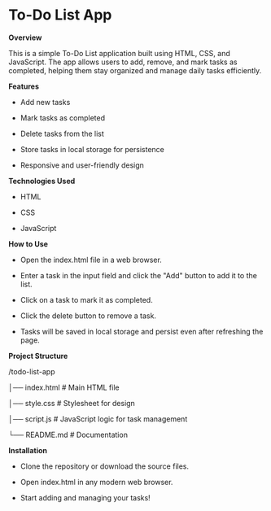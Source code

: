# To-Do List App

**Overview**

This is a simple To-Do List application built using HTML, CSS, and JavaScript. The app allows users to add, remove, and mark tasks as completed, helping them stay organized and manage daily tasks efficiently.

**Features**

* Add new tasks

* Mark tasks as completed

* Delete tasks from the list

* Store tasks in local storage for persistence

* Responsive and user-friendly design

**Technologies Used**

* HTML

* CSS

* JavaScript

**How to Use**

* Open the index.html file in a web browser.

* Enter a task in the input field and click the "Add" button to add it to the list.

* Click on a task to mark it as completed.

* Click the delete button to remove a task.

* Tasks will be saved in local storage and persist even after refreshing the page.

**Project Structure**

/todo-list-app

│── index.html   # Main HTML file

│── style.css    # Stylesheet for design

│── script.js    # JavaScript logic for task management

└── README.md    # Documentation


**Installation**

* Clone the repository or download the source files.

* Open index.html in any modern web browser.

* Start adding and managing your tasks!
